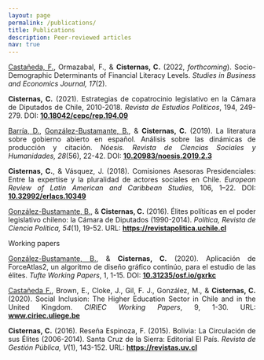 ```yaml
---
layout: page
permalink: /publications/
title: Publications
description: Peer-reviewed articles
nav: true
---
```


<div class="publications">

<p align="justify"><a href="https://www.researchgate.net/profile/Francisco-Castaneda-5" target="_blank">Castañeda, F.</a>, Ormazabal, F., &amp; <strong>Cisternas, C.</strong> (2022, <em>forthcoming</em>). Socio-Demographic Determinants of Financial Literacy Levels. <em>Studies in Business and Economics Journal, 17</em>(2).</p>

<p align="justify"><strong>Cisternas, C.</strong> (2021). Estrategias de copatrocinio legislativo en la Cámara de Diputados de Chile, 2010-2018. <em>Revista de Estudios Políticos</em>, 194, 249-279. DOI: <a href="https://doi.org/10.18042/cepc/rep.194.09" target="_blank"><strong>10.18042/cepc/rep.194.09</strong></a></p>

<p align="justify"><a href="https://www.researchgate.net/profile/Diego_Barria_Traverso" target="_blank">Barría, D.</a>, <a href="https://bgonzalezbustamante.com/" target="_blank">González-Bustamante, B.</a>, &amp; <strong>Cisternas, C.</strong> (2019). La literatura sobre gobierno abierto en español. Análisis sobre las dinámicas de producción y citación. <em>Nóesis. Revista de Ciencias Sociales y Humanidades, 28</em>(56), 22-42. DOI: <a href="http://doi.org/10.20983/noesis.2019.2.3" target="_blank"><strong>10.20983/noesis.2019.2.3</strong></a></p>

<p align="justify"><strong>Cisternas, C.</strong>, &amp; Vásquez, J. (2018). Comisiones Asesoras Presidenciales: Entre la expertise y la pluralidad de actores sociales en Chile. <em>European Review of Latin American and Caribbean Studies</em>, 106, 1–22. DOI: <a href="https://doi.org/10.32992/erlacs.10349" target="_blank"><strong>10.32992/erlacs.10349</strong></a></p>

<p align="justify"><a href="https://bgonzalezbustamante.com/" target="_blank">González-Bustamante, B.</a>, &amp; <strong>Cisternas, C.</strong> (2016). Élites políticas en el poder legislativo chileno: la Cámara de Diputados (1990-2014). <em>Política, Revista de Ciencia Política, 54</em>(1), 19-52. URL: <a href="https://revistapolitica.uchile.cl/index.php/RP/article/view/42691" target="_blank"><strong>https://revistapolitica.uchile.cl</strong></a></p>

</div>

<div class="publications">

<p>Working papers</p>

<p align="justify"><a href="https://bgonzalezbustamante.com/" target="_blank">González-Bustamante, B.</a>, &amp; <strong>Cisternas, C.</strong> (2020). Aplicación de ForceAtlas2, un algoritmo de diseño gráfico continúo, para el estudio de las élites. <em>Tufte Working Papers</em>, 1, 1-15. DOI: <a href="https://doi.org/10.31235/osf.io/gxrkc" target="_blank"><strong>10.31235/osf.io/gxrkc</strong></a></p>

<p align="justify"><a href="https://www.researchgate.net/profile/Francisco-Castaneda-5" target="_blank">Castañeda F.</a>, Brown, E., Cloke, J., Gil, F. J., González, M., &amp; <strong>Cisternas, C.</strong> (2020). Social Inclusion: The Higher Education Sector in Chile and in the United Kingdom. <em>CIRIEC Working Papers</em>, 9, 1-30. URL: <a href="http://www.ciriec.uliege.be/wp-content/uploads/2020/07/WP2020-09.pdf" target="_blank"><strong>www.ciriec.uliege.be</strong></a></p>

<p align="justify"><strong>Cisternas, C.</strong> (2016). Reseña Espinoza, F. (2015). Bolivia: La Circulación de sus Élites (2006-2014). Santa Cruz de la Sierra: Editorial El País. <em>Revista de Gestión Pública, V</em>(1), 143-152. URL: <a href="https://revistas.uv.cl/index.php/rgp/article/view/2229/2182" target="_blank"><strong>https://revistas.uv.cl</strong></a></p>

</div>
